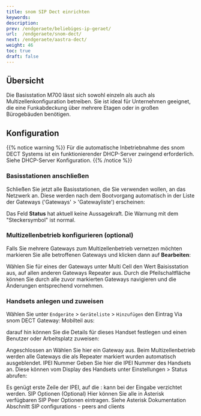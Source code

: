 ```yaml
---
title: snom SIP Dect einrichten
keywords:
description:
prev: /endgeraete/beliebiges-ip-geraet/
url:  /endgeraete/snom-dect/
next: /endgeraete/aastra-dect/
weight: 46
toc: true
draft: false
---
```



## Übersicht

Die Basisstation M700 lässt sich sowohl einzeln als auch als Multizellenkonfiguration betreiben. Sie ist ideal für Unternehmen geeignet, die eine Funkabdeckung über mehrere Etagen oder in großen Bürogebäuden benötigen.

## Konfiguration
{{% notice warning %}}
Für die automatische Inbetriebnahme des snom DECT Systems ist ein funktionierender DHCP-Server zwingend erforderlich. Siehe DHCP-Server Konfiguration.
{{% /notice %}}

### Basisstationen anschließen
Schließen Sie jetzt alle Basisstationen, die Sie verwenden wollen, an das Netzwerk an. Diese werden nach dem Bootvorgang automatisch in der Liste der Gateways ('Gateways' > 'Gatewayliste') erscheinen:


Das Feld **Status** hat aktuell keine Aussagekraft. Die Warnung mit dem "Steckersymbol" ist normal.

### Multizellenbetrieb konfigurieren (optional)
Falls Sie mehrere Gateways zum Multizellenbetrieb vernetzen möchten markieren Sie alle betroffenen Gateways und klicken dann auf **Bearbeiten**:

Wählen Sie für eines der Gateways unter Multi Cell den Wert Baisisstation aus, auf allen anderen Gateways Repeater aus. Durch die Pfeilschaltfläche können Sie durch alle zuvor markierten Gateways navigieren und die Änderungen entsprechend vornehmen.

### Handsets anlegen und zuweisen
Wählen Sie unter `Endgeräte` > `Geräteliste` > `Hinzufügen` den Eintrag Via snom DECT Gateway: Mobilteil aus:

darauf hin können Sie die Details für dieses Handset festlegen und einen Benutzer oder Arbeitsplatz zuweisen:


Angeschlossen an	Wählen Sie hier ein Gateway aus. Beim Multizellenbetrieb werden alle Gateways die als Repeater markiert wurden automatisch ausgeblendet.
IPEI Nummer
Geben Sie hier die IPEI Nummer des Handsets an. Diese können vom Display des Handsets unter Einstellungen > Status abrufen:

Es genügt erste Zeile der IPEI, auf die : kann bei der Eingabe verzichtet werden.
SIP Optionen	(Optional) Hier können Sie alle in Asterisk verfügbaren SIP Peer Optionen eintragen. Siehe Asterisk Dokumentation Abschnitt SIP configurations - peers and clients
